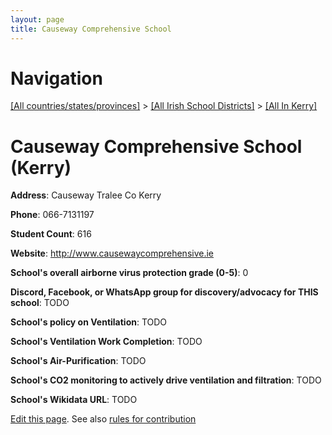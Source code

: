 ```yaml
---
layout: page
title: Causeway Comprehensive School
---
```

# Navigation

[[All countries/states/provinces]](../../..) > [[All Irish School Districts]](../..) > [[All In Kerry]](..)

# Causeway Comprehensive School (Kerry)

**Address**: Causeway Tralee Co Kerry

**Phone**: 066-7131197

**Student Count**: 616

**Website**: <http://www.causewaycomprehensive.ie>

**School's overall airborne virus protection grade (0-5)**: 0

**Discord, Facebook, or WhatsApp group for discovery/advocacy for THIS school**: TODO

**School's policy on Ventilation**: TODO

**School's Ventilation Work Completion**: TODO

**School's Air-Purification**: TODO

**School's CO2 monitoring to actively drive ventilation and filtration**: TODO

**School's Wikidata URL**: TODO


[Edit this page](https://github.com/ventilate-schools/Ireland/edit/main/./Kerry/Causeway_Comprehensive_School.md). See also [rules for contribution](../../../contribution-rules/)